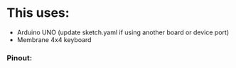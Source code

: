 # This uses:

- Arduino UNO (update sketch.yaml if using another board or device port)
- Membrane 4x4 keyboard

### Pinout: 
